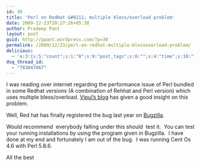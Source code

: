 ```yaml
---
id: 30
title: 'Perl on RedHat &#8211; multiple bless/overload problem'
date: 2009-12-23T20:27:26+05:30
author: Pradeep Pant
layout: post
guid: http://ppant.wordpress.com/?p=30
permalink: /2009/12/23/perl-on-redhat-multiple-blessoverload-problem/
delicious:
  - 'a:3:{s:5:"count";s:1:"0";s:9:"post_tags";s:0:"";s:4:"time";s:10:"1282296836";}'
dsq_thread_id:
  - "783047067"
---
```

I was reading over internet regarding the performance issue of Perl bundled in some Redhat versions (A combination of Rehhat and Perl version) which uses multiple bless/overload. <a href="http://blog.vipul.net/" target="_blank">Vipul&#8217;s blog</a> has given a good insight on this problem.

Well, Red hat has finally registered the bug last year on <a href="https://bugzilla.redhat.com/show_bug.cgi?id=379791" target="_blank">Bugzilla</a>.

Would recommend  everybody falling under this should  test it.  You can test your running installations by using the program given in Bugzilla.  I have done at my end and fortunately I am out of the bug.  I was running Cent Os 4.6 with Perl 5.8.6.

All the best